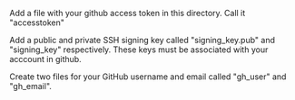 Add a file with your github access token in this directory. Call it "accesstoken"

Add a public and private SSH signing key called "signing_key.pub" and "signing_key" respectively. These keys must be associated with your acccount in github.

Create two files for your GitHub username and email called "gh_user" and "gh_email".
